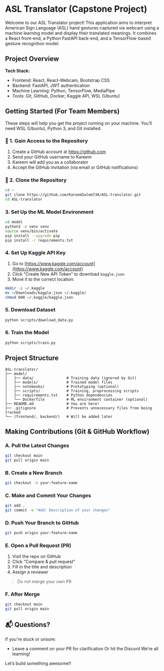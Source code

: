 
# ASL Translator (Capstone Project)
Welcome to our ASL Translator project! This application aims to interpret American Sign Language (ASL) hand gestures captured via webcam using a machine learning model and display their translated meanings. It combines a React front-end, a Python FastAPI back-end, and a TensorFlow-based gesture recognition model.

## Project Overview
**Tech Stack:**  
- Frontend: React, React-Webcam, Bootstrap CSS  
- Backend: FastAPI, JWT authentication  
- Machine Learning: Python, TensorFlow, MediaPipe  
- Tools: Git, GitHub, Docker, Kaggle API, WSL (Ubuntu)

## Getting Started (For Team Members)
These steps will help you get the project running on your machine. You’ll need WSL (Ubuntu), Python 3, and Git installed.

### 🔐 1. Gain Access to the Repository
1. Create a GitHub account at https://github.com  
2. Send your GitHub username to Kareem  
3. Kareem will add you as a collaborator  
4. Accept the GitHub invitation (via email or GitHub notifications)

### 💾 2. Clone the Repository
```bash
cd ~
git clone https://github.com/KareemSalem736/ASL-translator.git
cd ASL-translator
````

### 3. Set Up the ML Model Environment

```bash
cd model
python3 -m venv venv
source venv/bin/activate
pip install --upgrade pip
pip install -r requirements.txt
```

### 4. Set Up Kaggle API Key

1. Go to [https://www.kaggle.com/account](https://www.kaggle.com/account)
2. Click "Create New API Token" to download `kaggle.json`
3. Move it to the correct location:

```bash
mkdir -p ~/.kaggle
mv ~/Downloads/kaggle.json ~/.kaggle/
chmod 600 ~/.kaggle/kaggle.json
```

### 5. Download Dataset

```bash
python scripts/download_data.py
```

### 6. Train the Model

```bash
python scripts/train.py
```

## Project Structure

```
ASL-translator/
├── model/
│   ├── data/               # Training data (ignored by Git)
│   ├── models/             # Trained model files
│   ├── notebooks/          # Prototyping (optional)
│   ├── scripts/            # Training, preprocessing scripts
│   ├── requirements.txt    # Python dependencies
│   └── Dockerfile          # ML environment container (optional)
├── README.md               # You are here!
├── .gitignore              # Prevents unnecessary files from being tracked
└── (frontend/, backend/)   # Will be added later
```

## Making Contributions (Git & GitHub Workflow)

### A. Pull the Latest Changes

```bash
git checkout main
git pull origin main
```

### B. Create a New Branch

```bash
git checkout -b your-feature-name
```

### C. Make and Commit Your Changes

```bash
git add .
git commit -m "Add: Description of your changes"
```

###  D. Push Your Branch to GitHub

```bash
git push origin your-feature-name
```

### E. Open a Pull Request (PR)

1. Visit the repo on GitHub
2. Click "Compare & pull request"
3. Fill in the title and description
4. Assign a reviewer

>  Do not merge your own PR

### F. After Merge

```bash
git checkout main
git pull origin main
```

## 📬 Questions?

If you're stuck or unsure:

* Leave a comment on your PR for clarification
    Or hit the Discord
  We’re all learning!

Let’s build something awesome!!

